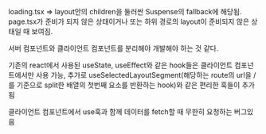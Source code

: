 loading.tsx => layout안의 children을 둘러싼 Suspense의 fallback에 해당됨. page.tsx가 준비가 되지 않은 상태이거나 또는 하위 경로의 layout이 준비되지 않은 상태일 때 보여짐.

서버 컴포넌트와 클라이언트 컴포넌트를 분리해야 개발해야 하는 것 같다.

기존의 react에서 사용된 useState, useEffect와 같은 hook들은 클라이언트 컴포넌트에서만 사용 가능, 추가로 useSelectedLayoutSegment(해당하는 route의 url을 /를 기준으로 split한 배열의 첫번째 요소를 반환하는 hook)와 같은 편리한 훅들이 추가됨

클라이언트 컴포넌트에서 use훅과 함께 데이터를 fetch할 때 무한히 요청하는 버그있음
